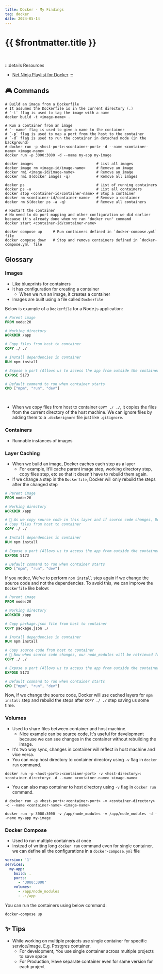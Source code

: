 ```yaml
---
title: Docker - My Findings
tag: docker
date: 2024-05-14
---
```


# {{ $frontmatter.title }}

<br>

:::details Resources

- [Net Ninja Playlist for Docker](https://www.youtube.com/playlist?list=PL4cUxeGkcC9hxjeEtdHFNYMtCpjNBm3h7)
:::

<!-- ## 📚 Cheatsheet -->

## 🎮 Commands

```shell
# Build an image from a Dockerfile
# It assumes the Dockerfile is in the current directory (.)
# `-t` flag is used to tag the image with a name
docker build -t <image-name> .

# Run a container from an image
# `--name` flag is used to give a name to the container
# `-p` flag is used to map a port from the host to the container
# `-d` flag is used to run the container in detached mode (in the background)
# docker run -p <host-port>:<container-port> -d --name <container-name> <image-name>
docker run -p 3000:3000 -d --name my-app my-image

docker images                             # List all images
docker image rm <image-id/image-name>     # Remove an image
docker rmi <image-id/image-name>          # Remove an image
docker rmi $(docker images -q)            # Remove all images

docker ps                                 # List of running containers
docker ps -a                              # List all containers
docker stop <container-id/container-name> # Stop a container
docker rm <container-id/container-name>   # Remove a container
docker rm $(docker ps -a -q)              # Remove all containers

# Restart the container
# No need to do port mapping and other configuration we did earlier because it's already done when we ran "docker run" command
docker start <container-id/container-name>

docker compose up     # Run containers defined in `docker-compose.yml` file
docker compose down   # Stop and remove containers defined in `docker-compose.yml` file
```

## Glossary

### Images

- Like blueprints for containers
- It has configuration for creating a container
  - When we run an image, it creates a container
- Images are built using a file called `Dockerfile`

Below is example of a `Dockerfile` for a Node.js application:

```dockerfile
# Parent image
FROM node:20

# Working directory
WORKDIR /app

# Copy files from host to container
COPY ./ ./

# Install dependencies in container
RUN npm install

# Expose a port (Allows us to access the app from outside the container)
EXPOSE 5173

# Default command to run when container starts
CMD ["npm", "run", "dev"]
```

<br>

- When we copy files from host to container `COPY ./ ./`, it copies the files from the current directory of the host machine. We can ignore files by adding them to a `.dockerignore` file just like `.gitignore`.

### Containers

- Runnable instances of images

### Layer Caching

- When we build an image, Docker caches each step as a layer
  - For example, It'll cache parent image step, working directory step, copy files step, etc so that it doesn't have to rebuild them again.
- If we change a step in the `Dockerfile`, Docker will only rebuild the steps after the changed step

```dockerfile
# Parent image
FROM node:20

# Working directory
WORKDIR /app

# 🚨 As we copy source code in this layer and if source code changes, Docker will use cached layers for above steps and rebuild the steps after this step
# Copy files from host to container
COPY ./ ./

# Install dependencies in container
RUN npm install

# Expose a port (Allows us to access the app from outside the container)
EXPOSE 5173

# Default command to run when container starts
CMD ["npm", "run", "dev"]
```

If you notice, We've to perform `npm install` step again if we change the source code and not the dependencies. To avoid this, we can improve the `Dockerfile` like below:

```dockerfile
# Parent image
FROM node:20

# Working directory
WORKDIR /app

# Copy package.json file from host to container
COPY package.json ./

# Install dependencies in container
RUN npm install

# Copy source code from host to container
# 🚨 Now when source code changes, our node_modules will be retrieved from cache without reinstalling all the deps because it's above this layer
COPY ./ ./

# Expose a port (Allows us to access the app from outside the container)
EXPOSE 5173

# Default command to run when container starts
CMD ["npm", "run", "dev"]
```

Now, If we change the source code, Docker will use cached layers for `npm install` step and rebuild the steps after `COPY ./ ./` step saving us some time.

### Volumes

- Used to share files between container and host machine.
  - Nice example can be source code, It's useful for development because we can see changes in the container without rebuilding the image.
- It's two way sync, changes in container will reflect in host machine and vice versa.
- You can map host directory to container directory using `-v` flag in `docker run` command.

```shell
docker run -p <host-port>:<container-port> -v <host-directory>:<container-directory> -d --name <container-name> <image-name>
```

- You can also map container to host directory using `-v` flag in `docker run` command.

```shell
# docker run -p <host-port>:<container-port> -v <container-directory> -d --name <container-name> <image-name>

docker run -p 3000:3000 -v /app/node_modules -v /app/node_modules -d --name my-app my-image
```

### Docker Compose

- Used to run multiple containers at once
- Instead of writing long `docker run` command even for single container, we can define all the configurations in a `docker-compose.yml` file

```yaml
version: '1'
services:
  my-app:
    build: .
    ports:
      - '3000:3000'
    volumes:
      - /app/node_modules
      - .:/app
```

You can run the containers using below command:

```shell
docker-compose up
```

## ✨ Tips

- While working on multiple projects use single container for specific service/image. E.g. Postgres container.
  - For development, You use single container across multiple projects to save space
  - For Production, Have separate container even for same version for each project

<!-- ## 📝 Snippets -->